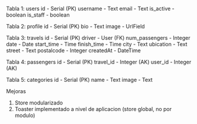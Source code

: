 Tabla 1: users
id - Serial (PK)
username - Text
email - Text
is_active - boolean
is_staff - boolean

Tabla 2: profile
id - Serial (PK)
bio - Text
image - UrlField

Tabla 3: travels
id - Serial (PK)
driver - User (FK)
num_passengers - Integer
date - Date
start_time - Time
finish_time - Time
city - Text
ubication - Text
street - Text
postalcode - Integer
createdAt - DateTime

Tabla 4: passengers
id - Serial (PK)
travel_id - Integer (AK)
user_id - Integer (AK)

Tabla 5: categories
id - Serial (PK)
name - Text
image - Text

Mejoras

1. Store modularizado
2. Toaster implementado a nivel de aplicacion (store global, no por modulo)
